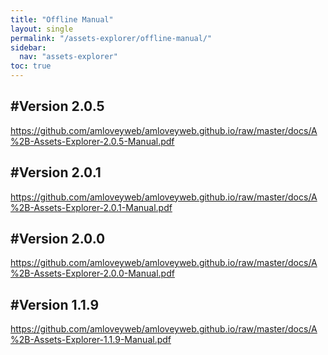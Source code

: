 ```yaml
---
title: "Offline Manual"
layout: single
permalink: "/assets-explorer/offline-manual/"
sidebar:
  nav: "assets-explorer"
toc: true
---
```

## \#Version 2.0.5
<https://github.com/amloveyweb/amloveyweb.github.io/raw/master/docs/A%2B-Assets-Explorer-2.0.5-Manual.pdf>

## \#Version 2.0.1
<https://github.com/amloveyweb/amloveyweb.github.io/raw/master/docs/A%2B-Assets-Explorer-2.0.1-Manual.pdf>

## \#Version 2.0.0
<https://github.com/amloveyweb/amloveyweb.github.io/raw/master/docs/A%2B-Assets-Explorer-2.0.0-Manual.pdf>

## \#Version 1.1.9
<https://github.com/amloveyweb/amloveyweb.github.io/raw/master/docs/A%2B-Assets-Explorer-1.1.9-Manual.pdf>
